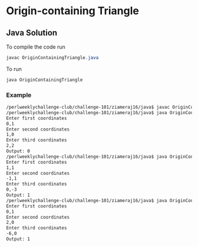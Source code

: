 # Origin-containing Triangle
## Java Solution

To compile the code run
```java
javac OriginContainingTriangle.java
```
To run
```java
java OriginContainingTriangle
```
### Example
```bash
/perlweeklychallenge-club/challenge-101/ziameraj16/java$ javac OriginContainingTriangle.java
/perlweeklychallenge-club/challenge-101/ziameraj16/java$ java OriginContainingTriangle
Enter first coordinates
0,1
Enter second coordinates
1,0
Enter third coordinates
2,2
Output: 0
/perlweeklychallenge-club/challenge-101/ziameraj16/java$ java OriginContainingTriangle
Enter first coordinates
1,1
Enter second coordinates
-1,1
Enter third coordinates
0,-3
Output: 1
/perlweeklychallenge-club/challenge-101/ziameraj16/java$ java OriginContainingTriangle
Enter first coordinates
0,1
Enter second coordinates
2,0
Enter third coordinates
-6,0
Output: 1
```
